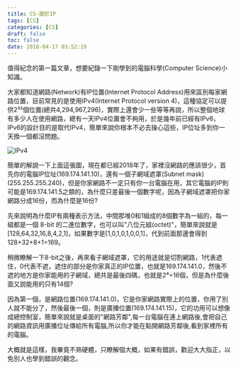 ```yaml
---
title: CS-關於IP
tags: [CS]
categories: [CS]
draft: false
toc: false
date: 2018-04-17 03:52:19
---
```


值得紀念的第一篇文章，想要紀錄一下剛學到的電腦科學(Computer Science)小知識。

大家都知道網路(Network)有IP位置(Internet Protocol Address)用來區別每家網路位置，目前常見的是使用IPv4(Internet Protocol version 4)，這種協定可以提供2³²個位置(總共4,294,967,296)，實際上還會少一些等等再說，所以整個地球有多少人在使用網路，總有一天IPv4位置會不夠用，於是幾年前已經有IPv6，IPv6的設計目的是取代IPv4，簡單來說你根本不必去操心這些，IP位址多到你一天換一個都沒問題。

![IPv4](/images/CS/IPv4.jpg "IPv4")

簡單的解說一下上面這張圖，現在都已經2018年了，家裡沒網路的應該很少，首先你的電腦IP位址(169.174.141.10)，還有一個子網域遮罩(Subnet mask)(255.255.255.240)，但是你家網路不一定只有你一台電腦在用，其它電腦的IP則可能是169.174.141.5之類的，為什麼只差最後一個數字呢，因為子網域遮罩把你家網路分成16份，而為什麼是16份?

先來說明為什麼IP有兩種表示方法，中間那堆0和1組成的8個數字為一組的，每一組都是一個 8-bit 的二進位數字，也可以叫"八位元組(octet)"，簡單來說就是[128,64,32,16,8,4,2,1]，如果數字是[1,0,1,0,1,0,0,1]，代到前面那邊會得到128+32+8+1=169。

稍微瞭解一下8-bit之後，再來看子網域遮罩，它的用途就是切割網路，1代表遮住，0代表不遮，遮住的部分是你家真正的IP位置，也就是169.174.141.0，然後不遮的地方是你家能用的子網域，總共是最後四碼，也就是2⁴=16個，但是為什麼後面又說能用的只有14個?

因為第一個，是網路位置(169.174.141.0)，它是你家網路實際上的位置，你用了別人就不能分了，然後最後一個，則是廣播位置(169.174.141.15)，它的功用可以想像成總控制室，簡單來說就是桌面的"網路芳鄰",每一台電腦在連上網路後,會把自己的網路資訊用廣播位址傳給所有電腦,所以你才能在點開網路芳鄰後,看到家裡所有的電腦。

大概就是這樣，我畢竟不熟硬體，只瞭解個大概，如果有錯誤，歡迎大大指正，以免別人也學到錯誤的觀念。